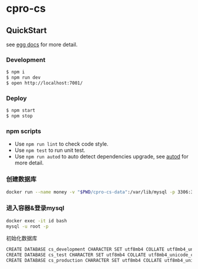 # cpro-cs



## QuickStart

<!-- add docs here for user -->

see [egg docs][egg] for more detail.

### Development

```bash
$ npm i
$ npm run dev
$ open http://localhost:7001/
```

### Deploy

```bash
$ npm start
$ npm stop
```

### npm scripts

- Use `npm run lint` to check code style.
- Use `npm test` to run unit test.
- Use `npm run autod` to auto detect dependencies upgrade, see [autod](https://www.npmjs.com/package/autod) for more detail.


### 创建数据库
```bash
docker run --name money -v "$PWD/cpro-cs-data":/var/lib/mysql -p 3306:3306 -e MYSQL_ROOT_PASSWORD=kcvo -d mysql:5.7
```

### 进入容器&登录mysql
```bash
docker exec -it id bash
mysql -u root -p
```

初始化数据库
```bash
CREATE DATABASE cs_development CHARACTER SET utf8mb4 COLLATE utf8mb4_unicode_ci;
CREATE DATABASE cs_test CHARACTER SET utf8mb4 COLLATE utf8mb4_unicode_ci;
CREATE DATABASE cs_production CHARACTER SET utf8mb4 COLLATE utf8mb4_unicode_ci;
```


[egg]: https://eggjs.org